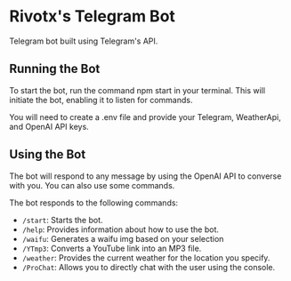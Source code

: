 # Rivotx's Telegram Bot

Telegram bot built using Telegram's API.

## Running the Bot

To start the bot, run the command npm start in your terminal. This will initiate the bot, enabling it to listen for commands.

You will need to create a .env file and provide your Telegram, WeatherApi, and OpenAI API keys.

## Using the Bot

The bot will respond to any message by using the OpenAI API to converse with you. You can also use some commands.

The bot responds to the following commands:

- `/start`: Starts the bot.
- `/help`: Provides information about how to use the bot.
- `/waifu`: Generates a waifu img based on your selection
- `/YTmp3`: Converts a YouTube link into an MP3 file.
- `/weather`: Provides the current weather for the location you specify.
- `/ProChat`:  Allows you to directly chat with the user using the console.



